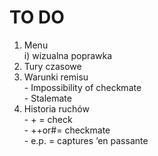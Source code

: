 # TO DO
1. Menu <br/>
  i) wizualna poprawka
2. Tury czasowe
3. Warunki remisu<br/>
<t/>- Impossibility of checkmate<br/>
<t/>- Stalemate<br/>
4. Historia ruchów<br/>
<t/>- + = check<br/>
<t/>- ++or#= checkmate<br/>
<t/>- e.p. = captures ‘en passante<br/>

